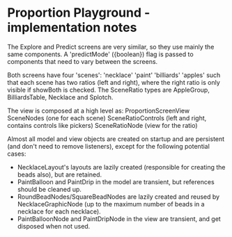 # Proportion Playground - implementation notes

The Explore and Predict screens are very similar, so they use mainly the same components. A 'predictMode' ({boolean})
flag is passed to components that need to vary between the screens.

Both screens have four 'scenes':
'necklace'
'paint'
'billiards'
'apples'
such that each scene has two ratios (left and right), where the right ratio is only visible if showBoth is checked.
The SceneRatio types are AppleGroup, BilliardsTable, Necklace and Splotch.

The view is composed at a high level as:
ProportionScreenView
SceneNodes (one for each scene)
SceneRatioControls (left and right, contains controls like pickers)
SceneRatioNode (view for the ratio)

Almost all model and view objects are created on startup and are persistent (and don't need to remove listeners), except
for the following potential cases:

- NecklaceLayout's layouts are lazily created (responsible for creating the beads also), but are retained.
- PaintBalloon and PaintDrip in the model are transient, but references should be cleaned up.
- RoundBeadNodes/SquareBeadNodes are lazily created and reused by NecklaceGraphicNode (up to the maximum number of beads
  in a necklace for each necklace).
- PaintBalloonNode and PaintDripNode in the view are transient, and get disposed when not used.

